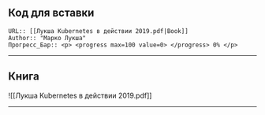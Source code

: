## Код для вставки
```
URL:: [[Лукша Kubernetes в действии 2019.pdf|Book]]
Author:: "Марко Лукша"
Прогресс_Бар:: <p> <progress max=100 value=0> </progress> 0% </p>
```
---

## Книга
![[Лукша Kubernetes в действии 2019.pdf]]

---
